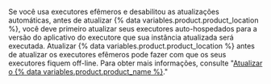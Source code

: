 Se você usa executores efêmeros e desabilitou as atualizações automáticas, antes de atualizar {% data variables.product.product_location %}, você deve primeiro atualizar seus executores auto-hospedados para a versão do aplicativo do executore que sua instância atualizada será executada. Atualizar {% data variables.product.product_location %} antes de atualizar os executores efêmeros pode fazer com que os seus executores fiquem off-line. Para obter mais informações, consulte "[Atualizar o {% data variables.product.product_name %}](/admin/enterprise-management/updating-the-virtual-machine-and-physical-resources/upgrading-github-enterprise-server)."
